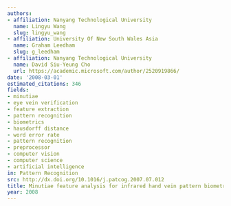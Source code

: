 ```yaml
---
authors:
- affiliation: Nanyang Technological University
  name: Lingyu Wang
  slug: lingyu_wang
- affiliation: University Of New South Wales Asia
  name: Graham Leedham
  slug: g_leedham
- affiliation: Nanyang Technological University
  name: David Siu-Yeung Cho
  url: https://academic.microsoft.com/author/2520919866/
date: '2008-03-01'
estimated_citations: 346
fields:
- minutiae
- eye vein verification
- feature extraction
- pattern recognition
- biometrics
- hausdorff distance
- word error rate
- pattern recognition
- preprocessor
- computer vision
- computer science
- artificial intelligence
in: Pattern Recognition
src: http://dx.doi.org/10.1016/j.patcog.2007.07.012
title: Minutiae feature analysis for infrared hand vein pattern biometrics
year: 2008
---
```

